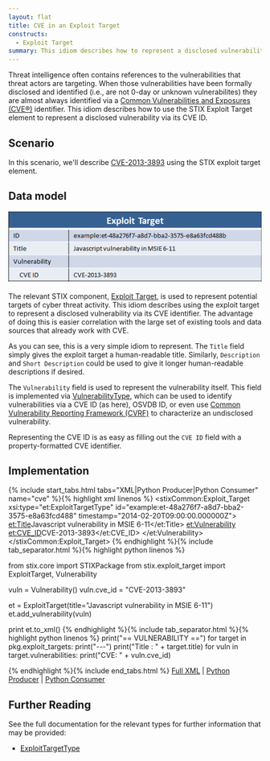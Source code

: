 ```yaml
---
layout: flat
title: CVE in an Exploit Target
constructs:
  - Exploit Target
summary: This idiom describes how to represent a disclosed vulnerability identified by a CVE using the Exploit Target construct.
---
```


Threat intelligence often contains references to the vulnerabilities that threat actors are targeting. When those vulnerabilities have been formally disclosed and identified (i.e., are not 0-day or unknown vulnerabilites) they are almost always identified via a [Common Vulnerabilities and Exposures (CVE®)](http://cve.mitre.org) identifier. This idiom describes how to use the STIX Exploit Target element to represent a disclosed vulnerability via its CVE ID.

## Scenario

In this scenario, we'll describe [CVE-2013-3893](http://www.cve.mitre.org/cgi-bin/cvename.cgi?name=CVE-2013-3893) using the STIX exploit target element.

## Data model

<img src="diagram.png" alt="Representing a CVE in an Exploit Target" class="aside-text" />

The relevant STIX component, [Exploit Target](/data-model/{{site.current_version}}/et/ExploitTargetType), is used to represent potential targets of cyber threat activity. This idiom describes using the exploit target to represent a disclosed vulnerability via its CVE identifier. The advantage of doing this is easier correlation with the large set of existing tools and data sources that already work with CVE.

As you can see, this is a very simple idiom to represent. The `Title` field simply gives the exploit target a human-readable title. Similarly, `Description` and `Short Description` could be used to give it longer human-readable descriptions if desired.

The `Vulnerability` field is used to represent the vulnerability itself. This field is implemented via [VulnerabilityType](/data-model/{{site.current_version}}/et/VulnerabilityType), which can be used to identify vulnerabilities via a CVE ID (as here), OSVDB ID, or even use [Common Vulnerability Reporting Framework (CVRF)](http://www.icasi.org/cvrf-1.1) to characterize an undisclosed vulnerability.

Representing the CVE ID is as easy as filling out the `CVE ID` field with a property-formatted CVE identifier.

## Implementation

{% include start_tabs.html tabs="XML|Python Producer|Python Consumer" name="cve" %}{% highlight xml linenos %}
<stixCommon:Exploit_Target xsi:type="et:ExploitTargetType" id="example:et-48a276f7-a8d7-bba2-3575-e8a63fcd488" timestamp="2014-02-20T09:00:00.000000Z">
    <et:Title>Javascript vulnerability in MSIE 6-11</et:Title>
    <et:Vulnerability>
        <et:CVE_ID>CVE-2013-3893</et:CVE_ID>
    </et:Vulnerability>
</stixCommon:Exploit_Target>
{% endhighlight %}{% include tab_separator.html %}{% highlight python linenos %}

from stix.core import STIXPackage
from stix.exploit_target import ExploitTarget, Vulnerability

vuln = Vulnerability()
vuln.cve_id = "CVE-2013-3893"
    
et = ExploitTarget(title="Javascript vulnerability in MSIE 6-11")
et.add_vulnerability(vuln)
    
print et.to_xml()
{% endhighlight %}{% include tab_separator.html %}{% highlight python linenos %}
print("== VULNERABILITY ==")
    for target in pkg.exploit_targets:
        print("---")
        print("Title : " + target.title)
        for vuln in target.vulnerabilities:
            print("CVE: " + vuln.cve_id)

{% endhighlight %}{% include end_tabs.html %}
[Full XML](cve-in-exploit-target.xml) | [Python Producer](cve-in-exploit-target_producer.py) | [Python Consumer](cve-in-exploit-target_consumer.py)

## Further Reading

See the full documentation for the relevant types for further information that may be provided:

* [ExploitTargetType](/data-model/{{site.current_version}}/et/ExploitTargetType)
